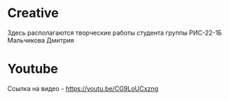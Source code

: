 # Creative
Здесь располагаются творческие работы студента группы РИС-22-1Б Мальчикова Дмитрия
# Youtube
Ссылка на видео - https://youtu.be/CG9LoUCxzng
